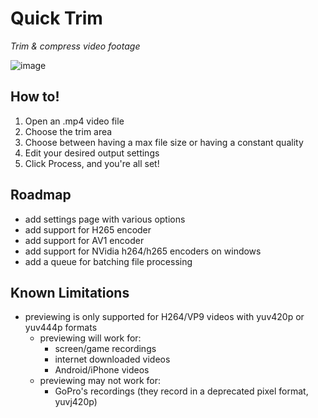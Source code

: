 # Quick Trim
_Trim & compress video footage_

![image](https://raw.githubusercontent.com/legraphista/QuickTrim/master/docs/splash.png)

## How to!

1) Open an .mp4 video file
2) Choose the trim area
3) Choose between having a max file size or having a constant quality
4) Edit your desired output settings
5) Click Process, and you're all set!

## Roadmap

- add settings page with various options
- add support for H265 encoder
- add support for AV1 encoder
- add support for NVidia h264/h265 encoders on windows
- add a queue for batching file processing

## Known Limitations

- previewing is only supported for H264/VP9 videos with yuv420p or yuv444p formats
  - previewing will work for:
    - screen/game recordings 
    - internet downloaded videos
    - Android/iPhone videos
  - previewing may not work for:
    - GoPro's recordings (they record in a deprecated pixel format, yuvj420p)